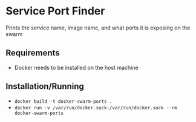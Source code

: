 # Service Port Finder

Prints the service name, image name, and what ports it is exposing on the swarm

## Requirements

* Docker needs to be installed on the host machine

## Installation/Running

* `docker build -t docker-swarm-ports .`
* `docker run -v /var/run/docker.sock:/var/run/docker.sock --rm docker-swarm-ports`